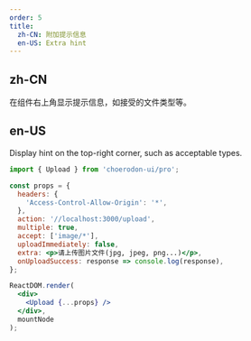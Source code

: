 ```yaml
---
order: 5
title:
  zh-CN: 附加提示信息
  en-US: Extra hint
---
```


## zh-CN

在组件右上角显示提示信息，如接受的文件类型等。

## en-US

Display hint on the top-right corner, such as acceptable types.

````jsx
import { Upload } from 'choerodon-ui/pro';

const props = {
  headers: {
    'Access-Control-Allow-Origin': '*',
  },
  action: '//localhost:3000/upload',
  multiple: true,
  accept: ['image/*'],
  uploadImmediately: false,
  extra: <p>请上传图片文件(jpg, jpeg, png...)</p>,
  onUploadSuccess: response => console.log(response),
};

ReactDOM.render(
  <div>
    <Upload {...props} />
  </div>,
  mountNode
);

````
